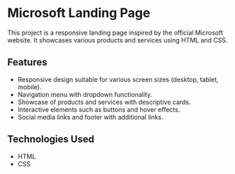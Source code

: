# Microsoft Landing Page

This project is a responsive landing page inspired by the official Microsoft website. It showcases various products and services using HTML and CSS.

## Features

- Responsive design suitable for various screen sizes (desktop, tablet, mobile).
- Navigation menu with dropdown functionality.
- Showcase of products and services with descriptive cards.
- Interactive elements such as buttons and hover effects.
- Social media links and footer with additional links.

## Technologies Used

- HTML
- CSS

